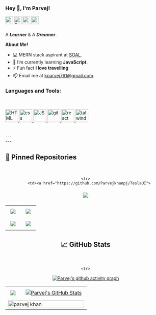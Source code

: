 
<h3 title="hehehe"> Hey 👋, I'm Parvej!</h3>

<a href="https://www.linkedin.com/in/parvej-khan-330385151/">
  <img align="left" alt="parvej's LinkedIn" width="24px" src="https://cdn-icons-png.flaticon.com/512/3536/3536505.png" />
</a>
<a href="https://www.instagram.com/kparvej761/">
  <img align="left" alt="Parvej's Instagram" width="24px" src="https://cdn-icons-png.flaticon.com/512/174/174855.png" />
</a>
<a href="https://www.facebook.com/digitalparvej">
  <img align="left" alt="parvej's Facebook" width="24px" src="https://cdn-icons-png.flaticon.com/512/733/733547.png" />
</a>
<a href="https://twitter.com/digitalparvej">
  <img align="left" alt="parvej's Twitter" width="24px" src="https://cdn-icons-png.flaticon.com/512/733/733579.png" />
</a>




<br />
<br />

A  ***Learner*** &  A ***Dreamer***.
 

 <!--  <img align="right" alt="GIF" src="https://i.pinimg.com/originals/e4/26/70/e426702edf874b181aced1e2fa5c6cde.gif" /> -->

**About Me!**

- 💻 MERN stack aspirant at [SOAL](https://www.schoolofacceleratedlearning.com/).
- 🌱 I’m currently learning **JavaScript**.
- ⚡ Fun fact **I love travelling**
- 📫 Email me at [kparvej761@gmail.com](mailto:kparvej761@gmail.com.com).



<h3 >Languages and Tools:</h3>
<br>
<p > <a href="https://www.cprogramming.com/" target="_blank" rel="noreferrer"> 
  <img src="https://cdn-icons-png.flaticon.com/512/5968/5968267.png" alt="HTML" width="40" height="40"/> </a> <a href="https://www.w3schools.com/cpp/" target="_blank" rel="noreferrer"> 
  <img src="https://cdn-icons-png.flaticon.com/512/732/732190.png" alt="css" width="40" height="40"/> </a> <a href="https://www.w3schools.com/css/" target="_blank" rel="noreferrer"> 
  <img src="https://cdn-icons-png.flaticon.com/512/1199/1199124.png" alt="JS" width="40" height="40"/> </a> <a href="https://git-scm.com/" target="_blank" rel="noreferrer">
  <img src="https://www.vectorlogo.zone/logos/git-scm/git-scm-icon.svg" alt="git" width="40" height="40"/> </a> <a href="https://www.w3.org/html/" target="_blank" rel="noreferrer">
  <img src="https://cdn-icons-png.flaticon.com/512/875/875209.png" alt="react" width="40" height="40"/> </a> <a href="https://nodejs.org" target="_blank" rel="noreferrer"> 
  <img src="https://user-images.githubusercontent.com/98990/89711240-4172a200-d989-11ea-8d51-4aaf922fa407.png" alt="talwindcss" width="40" height="40"/> 
  </a> 
</p>

<br>
---

<br>
---


## 📌 Pinned Repositories
<br>
<center>
  <table>
    <tr>
         <td><a href="https://github.com/Parvejkhanpj/Parvejkhanpj">
  <img align="center" style="margin:0.5rem" src="https://github-readme-stats.vercel.app/api/pin/?username=Parvejkhanpj&repo=Parvejkhanpj&title_color=ffffff&text_color=c9cacc&icon_color=4AB197&bg_color=1A2B34" />
</a></td>
<td><a href="https://github.com/Parvejkhanpj/Blood_Buddy">
  <img align="center" style="margin:0.5rem" src="https://github-readme-stats.vercel.app/api/pin/?username=Parvejkhanpj&repo=Blood_Buddy&title_color=ffffff&text_color=c9cacc&icon_color=4AB197&bg_color=1A2B34" />
</a></td>
     </tr>   
     <td><a href="https://github.com/Parvejkhanpj/specscart">
  <img align="center" style="margin:0.5rem" src="https://github-readme-stats.vercel.app/api/pin/?username=Parvejkhanpj&repo=specscart&title_color=ffffff&text_color=c9cacc&icon_color=4AB197&bg_color=1A2B34" />
</a></td>
     <td><a href="https://github.com/Parvejkhanpj/shopingCart-with-Redux-Toolkit">
  <img align="center" style="margin:0.5rem" src="https://github-readme-stats.vercel.app/api/pin/?username=Parvejkhanpj&repo=shopingCart-with-Redux-Toolkit&title_color=ffffff&text_color=c9cacc&icon_color=4AB197&bg_color=1A2B34" />
</a></td>
   
    <tr>
       <td><a href="https://github.com/Parvejkhanpj/TeslaUI">
  <img align="center" style="margin:0.5rem" src="https://github-readme-stats.vercel.app/api/pin/?username=Parvejkhanpj&repo=TeslaUI&title_color=ffffff&text_color=c9cacc&icon_color=4AB197&bg_color=1A2B34" />
</a></td>
    </tr>
   </table>
   
 ## &#x1f4c8; GitHub Stats
<br>
<center>
  <table>
    <tr>
        <td><a href="#">
  <img align="center" style="margin:0.5rem" src="https://github-readme-stats.vercel.app/api/top-langs/?username=Parvejkhanpj&hide=html,css&title_color=ffffff&text_color=c9cacc&icon_color=4AB197&bg_color=1A2B34" />
</a></td>
        <td><a href="#">
  <img align="center" style="margin:0.5rem" src="https://github-readme-stats.vercel.app/api?username=Parvejkhanpj&show_icons=true&line_height=27&count_private=true&title_color=ffffff&text_color=c9cacc&icon_color=4AB097&bg_color=1A2B34" alt="Parvej's GitHub Stats" />
</a></td>
    </tr>  
    <tr>
      <td colspan="2"><img align="center" width="100%" src="https://github-readme-streak-stats.herokuapp.com/?user=Parvejkhanpj&theme=dark" alt="parvej khan" /></td>
    </tr>
    
    <tr>
   [![Parvej's github activity graph](https://activity-graph.herokuapp.com/graph?username=Parvejkhanpj)](https://github.com/ashutosh00710/github-readme-activity-graph)
    </tr>
  </table>
</center>
  
